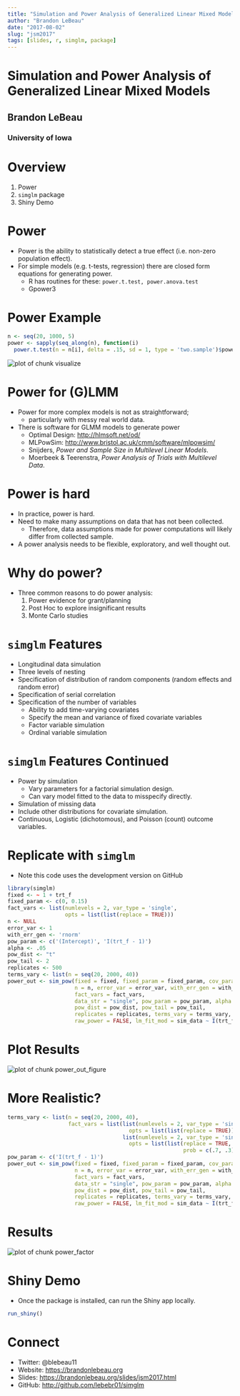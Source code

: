 ```yaml
---
title: "Simulation and Power Analysis of Generalized Linear Mixed Models"
author: "Brandon LeBeau"
date: "2017-08-02"
slug: "jsm2017"
tags: [slides, r, simglm, package]
---
```


<h1>Simulation and Power Analysis of Generalized Linear Mixed Models</h1>
<h2>Brandon LeBeau</h2>
<h3>University of Iowa</h3>



# Overview
1. Power
2. `simglm` package
3. Shiny Demo



# Power
- Power is the ability to statistically detect a true effect (i.e. non-zero population effect).
- For simple models (e.g. t-tests, regression) there are closed form equations for generating power.
    + R has routines for these: `power.t.test, power.anova.test`
    + Gpower3



# Power Example

```r
n <- seq(20, 1000, 5)
power <- sapply(seq_along(n), function(i) 
  power.t.test(n = n[i], delta = .15, sd = 1, type = 'two.sample')$power)
```

![plot of chunk visualize](/figs/visualize-1.png)



# Power for (G)LMM
- Power for more complex models is not as straightforward; 
    + particularly with messy real world data.
- There is software for GLMM models to generate power
    + Optimal Design: <http://hlmsoft.net/od/>
    + MLPowSim: <http://www.bristol.ac.uk/cmm/software/mlpowsim/>
    + Snijders, *Power and Sample Size in Multilevel Linear Models*.
    + Moerbeek & Teerenstra, *Power Analysis of Trials with Multilevel Data*.



# Power is hard
- In practice, power is hard.
- Need to make many assumptions on data that has not been collected.
    + Therefore, data assumptions made for power computations will likely differ from collected sample.
- A power analysis needs to be flexible, exploratory, and well thought out.



# Why do power?
- Three common reasons to do power analysis:
    1. Power evidence for grant/planning
    2. Post Hoc to explore insignificant results
    3. Monte Carlo studies


    
# `simglm` Features
* Longitudinal data simulation
* Three levels of nesting
* Specification of distribution of random components (random effects and random error)
* Specification of serial correlation
* Specification of the number of variables
    + Ability to add time-varying covariates
    + Specify the mean and variance of fixed covariate variables
    + Factor variable simulation 
    + Ordinal variable simulation



# `simglm` Features Continued
* Power by simulation
    + Vary parameters for a factorial simulation design.
    + Can vary model fitted to the data to misspecify directly.
* Simulation of missing data
* Include other distributions for covariate simulation.
* Continuous, Logistic (dichotomous), and Poisson (count) outcome variables.



# Replicate with `simglm`
* Note this code uses the development version on GitHub

```r
library(simglm)
fixed <- ~ 1 + trt_f
fixed_param <- c(0, 0.15)
fact_vars <- list(numlevels = 2, var_type = 'single', 
                  opts = list(list(replace = TRUE)))
n <- NULL
error_var <- 1
with_err_gen <- 'rnorm'
pow_param <- c('(Intercept)', 'I(trt_f - 1)')
alpha <- .05
pow_dist <- "t"
pow_tail <- 2
replicates <- 500
terms_vary <- list(n = seq(20, 2000, 40))
power_out <- sim_pow(fixed = fixed, fixed_param = fixed_param, cov_param = NULL,
                     n = n, error_var = error_var, with_err_gen = with_err_gen,
                     fact_vars = fact_vars,
                     data_str = "single", pow_param = pow_param, alpha = alpha,
                     pow_dist = pow_dist, pow_tail = pow_tail, 
                     replicates = replicates, terms_vary = terms_vary, 
                     raw_power = FALSE, lm_fit_mod = sim_data ~ I(trt_f - 1))
```



# Plot Results
![plot of chunk power_out_figure](/figs/power_out_figure-1.png)



# More Realistic?

```r
terms_vary <- list(n = seq(20, 2000, 40),
                   fact_vars = list(list(numlevels = 2, var_type = 'single', 
                                      opts = list(list(replace = TRUE))),
                                    list(numlevels = 2, var_type = 'single', 
                                      opts = list(list(replace = TRUE, 
                                                       prob = c(.7, .3))))))
pow_param <- c('I(trt_f - 1)')
power_out <- sim_pow(fixed = fixed, fixed_param = fixed_param, cov_param = NULL,
                     n = n, error_var = error_var, with_err_gen = with_err_gen,
                     fact_vars = fact_vars,
                     data_str = "single", pow_param = pow_param, alpha = alpha,
                     pow_dist = pow_dist, pow_tail = pow_tail, 
                     replicates = replicates, terms_vary = terms_vary, 
                     raw_power = FALSE, lm_fit_mod = sim_data ~ I(trt_f - 1))
```



# Results
![plot of chunk power_factor](/figs/power_factor-1.png)



# Shiny Demo
- Once the package is installed, can run the Shiny app locally.

```r
run_shiny()
```



# Connect
- Twitter: @blebeau11
- Website: <https://brandonlebeau.org>
- Slides: <https://brandonlebeau.org/slides/jsm2017.html>
- GitHub: <http://github.com/lebebr01/simglm>
